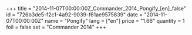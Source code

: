 +++
title = "2014-11-07T00:00:00Z_Commander_2014_Pongify_[en]_false"
id = "726b3de5-f2c1-4a92-9039-f61ae9575839"
date = "2014-11-07T00:00:00Z"
name = "Pongify"
lang = ["en"]
price = "1.66"
quantity = 1
foil = false
set = "Commander 2014"
+++
